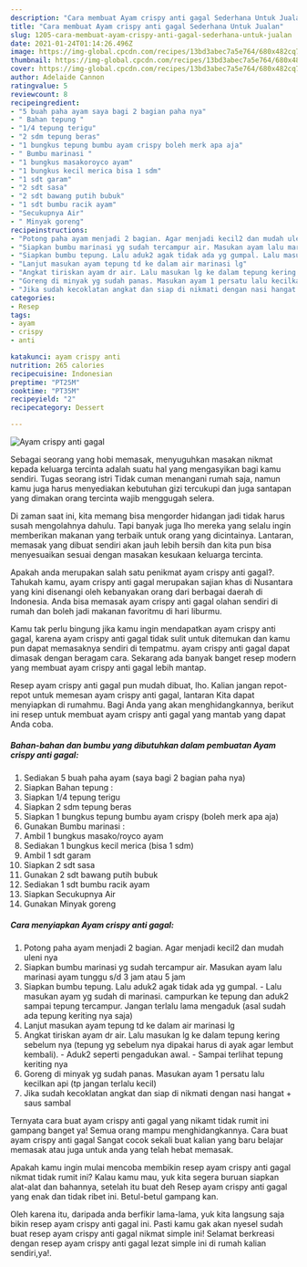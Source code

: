 ```yaml
---
description: "Cara membuat Ayam crispy anti gagal Sederhana Untuk Jualan"
title: "Cara membuat Ayam crispy anti gagal Sederhana Untuk Jualan"
slug: 1205-cara-membuat-ayam-crispy-anti-gagal-sederhana-untuk-jualan
date: 2021-01-24T01:14:26.496Z
image: https://img-global.cpcdn.com/recipes/13bd3abec7a5e764/680x482cq70/ayam-crispy-anti-gagal-foto-resep-utama.jpg
thumbnail: https://img-global.cpcdn.com/recipes/13bd3abec7a5e764/680x482cq70/ayam-crispy-anti-gagal-foto-resep-utama.jpg
cover: https://img-global.cpcdn.com/recipes/13bd3abec7a5e764/680x482cq70/ayam-crispy-anti-gagal-foto-resep-utama.jpg
author: Adelaide Cannon
ratingvalue: 5
reviewcount: 8
recipeingredient:
- "5 buah paha ayam saya bagi 2 bagian paha nya"
- " Bahan tepung "
- "1/4 tepung terigu"
- "2 sdm tepung beras"
- "1 bungkus tepung bumbu ayam crispy boleh merk apa aja"
- " Bumbu marinasi "
- "1 bungkus masakoroyco ayam"
- "1 bungkus kecil merica bisa 1 sdm"
- "1 sdt garam"
- "2 sdt sasa"
- "2 sdt bawang putih bubuk"
- "1 sdt bumbu racik ayam"
- "Secukupnya Air"
- " Minyak goreng"
recipeinstructions:
- "Potong paha ayam menjadi 2 bagian. Agar menjadi kecil2 dan mudah uleni nya"
- "Siapkan bumbu marinasi yg sudah tercampur air. Masukan ayam lalu marinasi ayam tunggu s/d 3 jam atau 5 jam"
- "Siapkan bumbu tepung. Lalu aduk2 agak tidak ada yg gumpal. Lalu masukan ayam yg sudah di marinasi. campurkan ke tepung dan aduk2 sampai tepung tercampur. Jangan terlalu lama mengaduk (asal sudah ada tepung keriting nya saja)"
- "Lanjut masukan ayam tepung td ke dalam air marinasi lg"
- "Angkat tiriskan ayam dr air. Lalu masukan lg ke dalam tepung kering sebelum nya (tepung yg sebelum nya dipakai harus di ayak agar lembut kembali). Aduk2 seperti pengadukan awal.  Sampai terlihat tepung keriting nya"
- "Goreng di minyak yg sudah panas. Masukan ayam 1 persatu lalu kecilkan api (tp jangan terlalu kecil)"
- "Jika sudah kecoklatan angkat dan siap di nikmati dengan nasi hangat + saus sambal"
categories:
- Resep
tags:
- ayam
- crispy
- anti

katakunci: ayam crispy anti 
nutrition: 265 calories
recipecuisine: Indonesian
preptime: "PT25M"
cooktime: "PT35M"
recipeyield: "2"
recipecategory: Dessert

---
```



![Ayam crispy anti gagal](https://img-global.cpcdn.com/recipes/13bd3abec7a5e764/680x482cq70/ayam-crispy-anti-gagal-foto-resep-utama.jpg)

Sebagai seorang yang hobi memasak, menyuguhkan masakan nikmat kepada keluarga tercinta adalah suatu hal yang mengasyikan bagi kamu sendiri. Tugas seorang istri Tidak cuman menangani rumah saja, namun kamu juga harus menyediakan kebutuhan gizi tercukupi dan juga santapan yang dimakan orang tercinta wajib menggugah selera.

Di zaman  saat ini, kita memang bisa mengorder hidangan jadi tidak harus susah mengolahnya dahulu. Tapi banyak juga lho mereka yang selalu ingin memberikan makanan yang terbaik untuk orang yang dicintainya. Lantaran, memasak yang dibuat sendiri akan jauh lebih bersih dan kita pun bisa menyesuaikan sesuai dengan masakan kesukaan keluarga tercinta. 



Apakah anda merupakan salah satu penikmat ayam crispy anti gagal?. Tahukah kamu, ayam crispy anti gagal merupakan sajian khas di Nusantara yang kini disenangi oleh kebanyakan orang dari berbagai daerah di Indonesia. Anda bisa memasak ayam crispy anti gagal olahan sendiri di rumah dan boleh jadi makanan favoritmu di hari liburmu.

Kamu tak perlu bingung jika kamu ingin mendapatkan ayam crispy anti gagal, karena ayam crispy anti gagal tidak sulit untuk ditemukan dan kamu pun dapat memasaknya sendiri di tempatmu. ayam crispy anti gagal dapat dimasak dengan beragam cara. Sekarang ada banyak banget resep modern yang membuat ayam crispy anti gagal lebih mantap.

Resep ayam crispy anti gagal pun mudah dibuat, lho. Kalian jangan repot-repot untuk memesan ayam crispy anti gagal, lantaran Kita dapat menyiapkan di rumahmu. Bagi Anda yang akan menghidangkannya, berikut ini resep untuk membuat ayam crispy anti gagal yang mantab yang dapat Anda coba.

<!--inarticleads1-->

##### Bahan-bahan dan bumbu yang dibutuhkan dalam pembuatan Ayam crispy anti gagal:

1. Sediakan 5 buah paha ayam (saya bagi 2 bagian paha nya)
1. Siapkan  Bahan tepung :
1. Siapkan 1/4 tepung terigu
1. Siapkan 2 sdm tepung beras
1. Siapkan 1 bungkus tepung bumbu ayam crispy (boleh merk apa aja)
1. Gunakan  Bumbu marinasi :
1. Ambil 1 bungkus masako/royco ayam
1. Sediakan 1 bungkus kecil merica (bisa 1 sdm)
1. Ambil 1 sdt garam
1. Siapkan 2 sdt sasa
1. Gunakan 2 sdt bawang putih bubuk
1. Sediakan 1 sdt bumbu racik ayam
1. Siapkan Secukupnya Air
1. Gunakan  Minyak goreng




<!--inarticleads2-->

##### Cara menyiapkan Ayam crispy anti gagal:

1. Potong paha ayam menjadi 2 bagian. Agar menjadi kecil2 dan mudah uleni nya
1. Siapkan bumbu marinasi yg sudah tercampur air. Masukan ayam lalu marinasi ayam tunggu s/d 3 jam atau 5 jam
1. Siapkan bumbu tepung. Lalu aduk2 agak tidak ada yg gumpal. - Lalu masukan ayam yg sudah di marinasi. campurkan ke tepung dan aduk2 sampai tepung tercampur. Jangan terlalu lama mengaduk (asal sudah ada tepung keriting nya saja)
1. Lanjut masukan ayam tepung td ke dalam air marinasi lg
1. Angkat tiriskan ayam dr air. Lalu masukan lg ke dalam tepung kering sebelum nya (tepung yg sebelum nya dipakai harus di ayak agar lembut kembali). - Aduk2 seperti pengadukan awal.  - Sampai terlihat tepung keriting nya
1. Goreng di minyak yg sudah panas. Masukan ayam 1 persatu lalu kecilkan api (tp jangan terlalu kecil)
1. Jika sudah kecoklatan angkat dan siap di nikmati dengan nasi hangat + saus sambal




Ternyata cara buat ayam crispy anti gagal yang nikamt tidak rumit ini gampang banget ya! Semua orang mampu menghidangkannya. Cara buat ayam crispy anti gagal Sangat cocok sekali buat kalian yang baru belajar memasak atau juga untuk anda yang telah hebat memasak.

Apakah kamu ingin mulai mencoba membikin resep ayam crispy anti gagal nikmat tidak rumit ini? Kalau kamu mau, yuk kita segera buruan siapkan alat-alat dan bahannya, setelah itu buat deh Resep ayam crispy anti gagal yang enak dan tidak ribet ini. Betul-betul gampang kan. 

Oleh karena itu, daripada anda berfikir lama-lama, yuk kita langsung saja bikin resep ayam crispy anti gagal ini. Pasti kamu gak akan nyesel sudah buat resep ayam crispy anti gagal nikmat simple ini! Selamat berkreasi dengan resep ayam crispy anti gagal lezat simple ini di rumah kalian sendiri,ya!.

